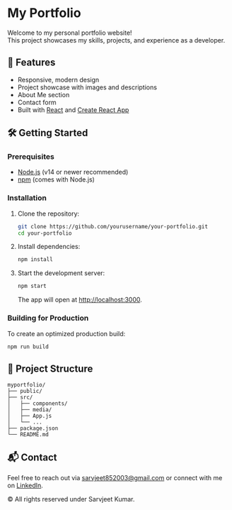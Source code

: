 # My Portfolio

Welcome to my personal portfolio website!  
This project showcases my skills, projects, and experience as a developer.

## 🚀 Features

- Responsive, modern design
- Project showcase with images and descriptions
- About Me section
- Contact form
- Built with [React](https://reactjs.org/) and [Create React App](https://create-react-app.dev/)

## 🛠️ Getting Started

### Prerequisites

- [Node.js](https://nodejs.org/) (v14 or newer recommended)
- [npm](https://www.npmjs.com/) (comes with Node.js)

### Installation

1. Clone the repository:
   ```sh
   git clone https://github.com/yourusername/your-portfolio.git
   cd your-portfolio
   ```

2. Install dependencies:
   ```sh
   npm install
   ```

3. Start the development server:
   ```sh
   npm start
   ```
   The app will open at [http://localhost:3000](http://localhost:3000).

### Building for Production

To create an optimized production build:
```sh
npm run build
```

## 📁 Project Structure

```
myportfolio/
├── public/
├── src/
│   ├── components/
│   ├── media/
│   ├── App.js
│   └── ...
├── package.json
└── README.md
```


## 📬 Contact

Feel free to reach out via [sarvjeet852003@gmail.com](mailto:sarvjeet852003@gmail.com) or connect with me on [LinkedIn](https://www.linkedin.com/in/sarvjeet-kumar-505999262/).



© All rights reserved under Sarvjeet Kumar.